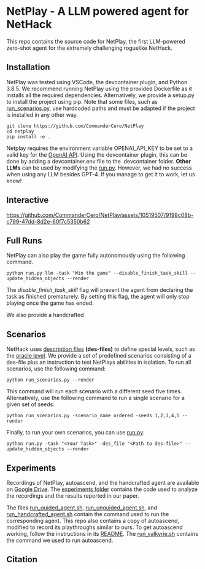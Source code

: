 # NetPlay - A LLM powered agent for NetHack
This repo contains the source code for NetPlay, the first LLM-powered
zero-shot agent for the extremely challenging roguelike NetHack. 

## Installation
NetPlay was tested using VSCode, the devcontainer plugin, and Python 3.8.5. We recommend running NetPlay using the provided Dockerfile as it installs all the required dependencies. Alternatively, we provide a setup.py to install the project using pip. Note that some files, such as [run_scenarios.py](run_scenarios.py), use hardcoded paths and must be adapted if the project is installed in any other way.

```console
git clone https://github.com/CommanderCero/NetPlay
cd netplay
pip install -e .
```

Netplay requires the environment variable OPENAI_API_KEY to be set to a valid key for the [OpenAI API](https://openai.com/blog/openai-api). Using the devcontainer plugin, this can be done by adding a devcontainer.env file to the .devcontainer folder. **Other LLMs** can be used by modifying the [run.py](run.py). However, we had no success when using any LLM besides GPT-4. If you manage to get it to work, let us know!


## Interactive
https://github.com/CommanderCero/NetPlay/assets/10519507/9198c08b-c799-47dd-8d2e-60f7c5350b62



## Full Runs
NetPlay can also play the game fully autonomously using the following command.
```console
python run.py llm -task "Win the game" --disable_finish_task_skill --update_hidden_objects --render
```
The *disable_finish_task_skill* flag will prevent the agent from declaring the task as finished prematurely. By setting this flag, the agent will only stop playing once the game has ended.

We also provide a handcrafted

## Scenarios
NetHack uses [description files](https://nethackwiki.com/wiki/Des-file_format) **(des-files)** to define special levels, such as the [oracle level](https://nethackwiki.com/wiki/The_Oracle). We provide a set of predefined scenarios consisting of a des-file plus an instruction to test NetPlays abilities in isolation. To run all scenarios, use the following command:
```console
python run_scenarios.py --render
```
This command will run each scenario with a different seed five times. Alternatively, use the following command to run a single scenario for a given set of seeds:
```console
python run_scenarios.py -scenario_name ordered -seeds 1,2,3,4,5 --render
```
Finally, to run your own scenarios, you can use [run.py](run.py):
```console
python run.py -task "<Your Task>" -des_file "<Path to des-file>" --update_hidden_objects --render
```

## Experiments
Recordings of NetPlay, autoascend, and the handcrafted agent are available on [Google Drive](https://drive.google.com/file/d/1Lkidie9UTlTm8bpfaHYIO4dxsA53Iofs/view?usp=sharing). The [experiments folder](experiments) contains the code used to analyze the recordings and the results reported in our paper.

The files [run_guided_agent.sh](experiments\run_guided_agent.sh), [run_unguided_agent.sh](experiments\run_guided_agent.sh), and [run_handcrafted_agent.sh](experiments\run_handcrafted_agent.sh) contain the command used to run the corresponding agent. This repo also contains a copy of autoascend, modified to record its playthroughs similar to ours. To get autoascend working, follow the instructions in its [README](autoascend\README.md). The [run_valkyrie.sh](autoascend\run_valkyrie.sh) contains the command we used to run autoascend.

## Citation
